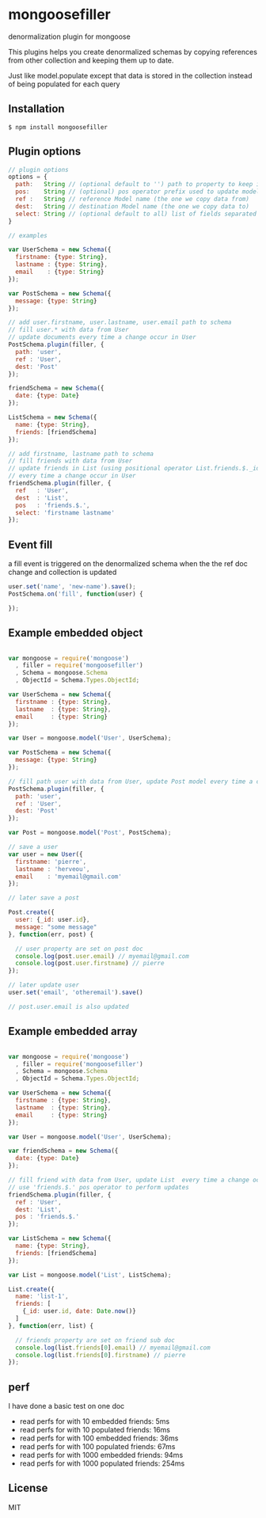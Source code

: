 # mongoosefiller

denormalization plugin for mongoose

This plugins helps you create denormalized schemas by copying references from other collection and keeping them up to date.

Just like model.populate except that data is stored in the collection instead of being populated for each query

## Installation

    $ npm install mongoosefiller

## Plugin options

```js
// plugin options
options = {
  path:   String // (optional default to '') path to property to keep in sync with ref model
  pos:    String // (optional) pos operator prefix used to update model in collection array
  ref :   String // reference Model name (the one we copy data from)
  dest:   String // destination Model name (the one we copy data to)
  select: String // (optional default to all) list of fields separated by space to embed
}
```

```js
// examples

var UserSchema = new Schema({
  firstname: {type: String},
  lastname : {type: String},
  email    : {type: String}
});

var PostSchema = new Schema({
  message: {type: String}
});

// add user.firstname, user.lastname, user.email path to schema
// fill user.* with data from User
// update documents every time a change occur in User
PostSchema.plugin(filler, {
  path: 'user',
  ref : 'User',
  dest: 'Post'
});

friendSchema = new Schema({
  date: {type: Date}
});

ListSchema = new Schema({
  name: {type: String},
  friends: [friendSchema]
});

// add firstname, lastname path to schema
// fill friends with data from User
// update friends in List (using positional operator List.friends.$._id)
// every time a change occur in User
friendSchema.plugin(filler, {
  ref   : 'User',
  dest  : 'List',
  pos   : 'friends.$.',
  select: 'firstname lastname'
});

```

## Event fill

a fill event is triggered on the denormalized schema when the the ref doc change and collection is updated

```js
user.set('name', 'new-name').save();
PostSchema.on('fill', function(user) {

});

```

## Example embedded object


```js

var mongoose = require('mongoose')
  , filler = require('mongoosefiller')
  , Schema = mongoose.Schema
  , ObjectId = Schema.Types.ObjectId;

var UserSchema = new Schema({
  firstname : {type: String},
  lastname  : {type: String},
  email     : {type: String}
});

var User = mongoose.model('User', UserSchema);

var PostSchema = new Schema({
  message: {type: String}
});

// fill path user with data from User, update Post model every time a change occur
PostSchema.plugin(filler, {
  path: 'user',
  ref : 'User',
  dest: 'Post'
});

var Post = mongoose.model('Post', PostSchema);

// save a user
var user = new User({
  firstname: 'pierre',
  lastname : 'herveou',
  email    : 'myemail@gmail.com'
});

// later save a post

Post.create({
  user: {_id: user.id},
  message: "some message"
}, function(err, post) {

  // user property are set on post doc
  console.log(post.user.email) // myemail@gmail.com
  console.log(post.user.firstname) // pierre
});

// later update user
user.set('email', 'otheremail').save()

// post.user.email is also updated

```

## Example embedded array

```js

var mongoose = require('mongoose')
  , filler = require('mongoosefiller')
  , Schema = mongoose.Schema
  , ObjectId = Schema.Types.ObjectId;

var UserSchema = new Schema({
  firstname : {type: String},
  lastname  : {type: String},
  email     : {type: String}
});

var User = mongoose.model('User', UserSchema);

var friendSchema = new Schema({
  date: {type: Date}
});

// fill friend with data from User, update List  every time a change occur,
// use 'friends.$.' pos operator to perform updates
friendSchema.plugin(filler, {
  ref : 'User',
  dest: 'List',
  pos : 'friends.$.'
});

var ListSchema = new Schema({
  name: {type: String},
  friends: [friendSchema]
});

var List = mongoose.model('List', ListSchema);

List.create({
  name: 'list-1',
  friends: [
    {_id: user.id, date: Date.now()}
  ]
}, function(err, list) {

  // friends property are set on friend sub doc
  console.log(list.friends[0].email) // myemail@gmail.com
  console.log(list.friends[0].firstname) // pierre
});

```
## perf

I have done a basic test on one doc
- read perfs for with 10 embedded friends: 5ms
- read perfs for with 10 populated friends: 16ms
- read perfs for with 100 embedded friends: 36ms
- read perfs for with 100 populated friends: 67ms
- read perfs for with 1000 embedded friends: 94ms
- read perfs for with 1000 populated friends: 254ms

## License

  MIT
